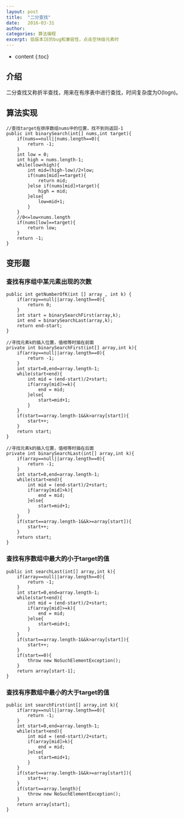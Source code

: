 ```yaml
---
layout: post
title:  "二分查找"
date:   2016-03-31
author:  
categories: 算法编程
excerpt: 低版本IE的bug和兼容性，点击空块级元素时
---
```


* content
{:toc}

## 介绍

二分查找又称折半查找，用来在有序表中进行查找，时间复杂度为O(logn)。


## 算法实现

    //查找target在排序数组nums中的位置，找不到则返回-1
    public int binarySearch(int[] nums,int target){
    	if(nums==null||nums.length==0){
    		return -1;
    	}
    	int low = 0;
    	int high = nums.length-1;
    	while(low<high){
    		int mid=(high-low)/2+low;
    		if(nums[mid]==target){
    			return mid;
    		}else if(nums[mid]>target){
    			high = mid;
    		}else{
    			low=mid+1;
    		}
    	}
        //0<=low<nums.length
    	if(nums[low]==target){
    		return low;
    	}
    	return -1;
    }

## 变形题

### 查找有序组中某元素出现的次数

    public int getNumberOfK(int [] array , int k) {
    	if(array==null||array.length==0){
    		return 0;
    	}
    	int start = binarySearchFirst(array,k);
    	int end = binarySearchLast(array,k);
		return end-start;
    }
    
    //寻找元素k的插入位置，值相等时插在前面	
    private int binarySearchFirst(int[] array,int k){
    	if(array==null||array.length==0){
    		return -1;
    	}
    	int start=0,end=array.length-1;
    	while(start<end){
    		int mid = (end-start)/2+start;
    		if(array[mid]>=k){
    			end = mid;
    		}else{
    			start=mid+1;
    		}
    	}
    	if(start==array.length-1&&k>array[start]){
    		start++;
    	}
    	return start;   
    }
    
    //寻找元素k的插入位置，值相等时插在后面
    private int binarySearchLast(int[] array,int k){
    	if(array==null||array.length==0){
    		return -1;
    	}
    	int start=0,end=array.length-1;
    	while(start<end){
    		int mid = (end-start)/2+start;
    		if(array[mid]>k){
    			end = mid;
    		}else{
    			start=mid+1;
    		}
    	}
    	if(start==array.length-1&&k>=array[start]){
    		start++;
    	}
    	return start;    		
    }

### 查找有序数组中最大的小于target的值

    public int searchLast(int[] array,int k){
    	if(array==null||array.length==0){
    		return -1;
    	}
    	int start=0,end=array.length-1;
    	while(start<end){
    		int mid = (end-start)/2+start;
    		if(array[mid]>=k){
    			end = mid;
    		}else{
    			start=mid+1;
    		}
    	}
    	if(start==array.length-1&&k>array[start]){
    		start++;
    	}
    	if(start==0){
    		throw new NoSuchElementException();
    	}
    	return array[start-1];
    }

### 查找有序数组中最小的大于target的值

    public int searchFirst(int[] array,int k){
    	if(array==null||array.length==0){
    		return -1;
    	}
    	int start=0,end=array.length-1;
    	while(start<end){
    		int mid = (end-start)/2+start;
    		if(array[mid]>k){
    			end = mid;
    		}else{
    			start=mid+1;
    		}
    	}
    	if(start==array.length-1&&k>=array[start]){
    		start++;
    	}
    	if(start==array.length){
    		throw new NoSuchElementException();
    	}
    	return array[start];
    }



